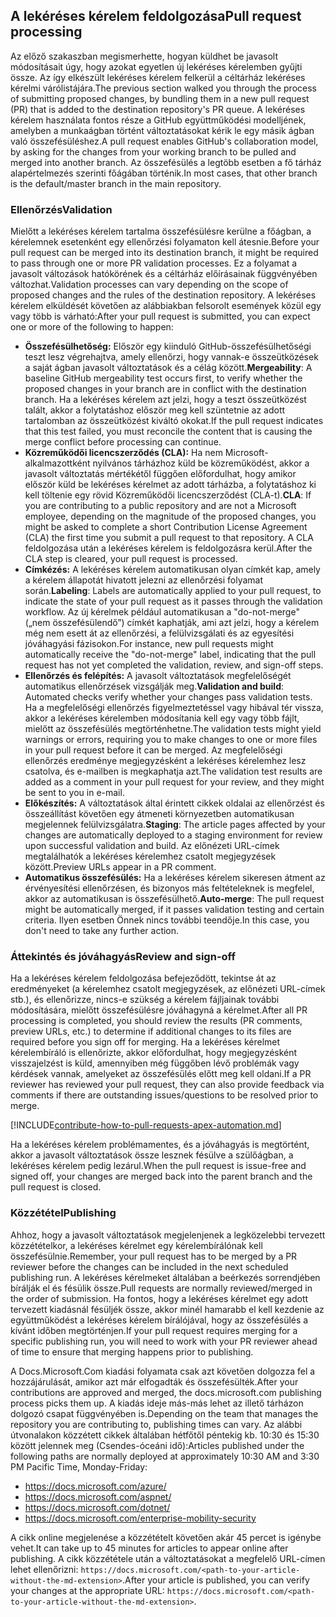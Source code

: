 ## <a name="pull-request-processing"></a><span data-ttu-id="dde8d-101">A lekéréses kérelem feldolgozása</span><span class="sxs-lookup"><span data-stu-id="dde8d-101">Pull request processing</span></span>

<span data-ttu-id="dde8d-102">Az előző szakaszban megismerhette, hogyan küldhet be javasolt módosításait úgy, hogy azokat egyetlen új lekéréses kérelemben gyűjti össze. Az így elkészült lekéréses kérelem felkerül a céltárház lekéréses kérelmi várólistájára.</span><span class="sxs-lookup"><span data-stu-id="dde8d-102">The previous section walked you through the process of submitting proposed changes, by bundling them in a new pull request (PR) that is added to the destination repository's PR queue.</span></span> <span data-ttu-id="dde8d-103">A lekéréses kérelem használata fontos része a GitHub együttműködési modelljének, amelyben a munkaágban történt változtatásokat kérik le egy másik ágban való összefésüléshez.</span><span class="sxs-lookup"><span data-stu-id="dde8d-103">A pull request enables GitHub's collaboration model, by asking for the changes from your working branch to be pulled and merged into another branch.</span></span> <span data-ttu-id="dde8d-104">Az összefésülés a legtöbb esetben a fő tárház alapértelmezés szerinti főágában történik.</span><span class="sxs-lookup"><span data-stu-id="dde8d-104">In most cases, that other branch is the default/master branch in the main repository.</span></span>

### <a name="validation"></a><span data-ttu-id="dde8d-105">Ellenőrzés</span><span class="sxs-lookup"><span data-stu-id="dde8d-105">Validation</span></span>

<span data-ttu-id="dde8d-106">Mielőtt a lekéréses kérelem tartalma összefésülésre kerülne a főágban, a kérelemnek esetenként egy ellenőrzési folyamaton kell átesnie.</span><span class="sxs-lookup"><span data-stu-id="dde8d-106">Before your pull request can be merged into its destination branch, it might be required to pass through one or more PR validation processes.</span></span> <span data-ttu-id="dde8d-107">Ez a folyamat a javasolt változások hatókörének és a céltárház előírásainak függvényében változhat.</span><span class="sxs-lookup"><span data-stu-id="dde8d-107">Validation processes can vary depending on the scope of proposed changes and the rules of the destination repository.</span></span> <span data-ttu-id="dde8d-108">A lekéréses kérelem elküldését követően az alábbiakban felsorolt események közül egy vagy több is várható:</span><span class="sxs-lookup"><span data-stu-id="dde8d-108">After your pull request is submitted, you can expect one or more of the following to happen:</span></span>

- <span data-ttu-id="dde8d-109">**Összefésülhetőség:** Először egy kiinduló GitHub-összefésülhetőségi teszt lesz végrehajtva, amely ellenőrzi, hogy vannak-e összeütközések a saját ágban javasolt változtatások és a célág között.</span><span class="sxs-lookup"><span data-stu-id="dde8d-109">**Mergeability**: A baseline GitHub mergeability test occurs first, to verify whether the proposed changes in your branch are in conflict with the destination branch.</span></span> <span data-ttu-id="dde8d-110">Ha a lekéréses kérelem azt jelzi, hogy a teszt összeütközést talált, akkor a folytatáshoz először meg kell szüntetnie az adott tartalomban az összeütközést kiváltó okokat.</span><span class="sxs-lookup"><span data-stu-id="dde8d-110">If the pull request indicates that this test failed, you must reconcile the content that is causing the merge conflict before processing can continue.</span></span>
- <span data-ttu-id="dde8d-111">**Közreműködői licencszerződés (CLA):** Ha nem Microsoft-alkalmazottként nyilvános tárházhoz küld be közreműködést, akkor a javasolt változtatás mértékétől függően előfordulhat, hogy amikor először küld be lekéréses kérelmet az adott tárházba, a folytatáshoz ki kell töltenie egy rövid Közreműködői licencszerződést (CLA-t).</span><span class="sxs-lookup"><span data-stu-id="dde8d-111">**CLA**: If you are contributing to a public repository and are not a Microsoft employee, depending on the magnitude of the proposed changes, you might be asked to complete a short Contribution License Agreement (CLA) the first time you submit a pull request to that repository.</span></span> <span data-ttu-id="dde8d-112">A CLA feldolgozása után a lekéréses kérelem is feldolgozásra kerül.</span><span class="sxs-lookup"><span data-stu-id="dde8d-112">After the CLA step is cleared, your pull request is processed.</span></span>
- <span data-ttu-id="dde8d-113">**Címkézés:** A lekéréses kérelem automatikusan olyan címkét kap, amely a kérelem állapotát hivatott jelezni az ellenőrzési folyamat során.</span><span class="sxs-lookup"><span data-stu-id="dde8d-113">**Labeling**: Labels are automatically applied to your pull request, to indicate the state of your pull request as it passes through the validation workflow.</span></span> <span data-ttu-id="dde8d-114">Az új kérelmek például automatikusan a "do-not-merge" („nem összefésülendő”) címkét kaphatják, ami azt jelzi, hogy a kérelem még nem esett át az ellenőrzési, a felülvizsgálati és az egyesítési jóváhagyási fázisokon.</span><span class="sxs-lookup"><span data-stu-id="dde8d-114">For instance, new pull requests might automatically receive the "do-not-merge" label, indicating that the pull request has not yet completed the validation, review, and sign-off steps.</span></span>
- <span data-ttu-id="dde8d-115">**Ellenőrzés és felépítés:** A javasolt változtatások megfelelőségét automatikus ellenőrzések vizsgálják meg.</span><span class="sxs-lookup"><span data-stu-id="dde8d-115">**Validation and build**: Automated checks verify whether your changes pass validation tests.</span></span> <span data-ttu-id="dde8d-116">Ha a megfelelőségi ellenőrzés figyelmeztetéssel vagy hibával tér vissza, akkor a lekéréses kérelemben módosítania kell egy vagy több fájlt, mielőtt az összefésülés megtörténhetne.</span><span class="sxs-lookup"><span data-stu-id="dde8d-116">The validation tests might yield warnings or errors, requiring you to make changes to one or more files in your pull request before it can be merged.</span></span> <span data-ttu-id="dde8d-117">Az megfelelőségi ellenőrzés eredménye megjegyzésként a lekéréses kérelemhez lesz csatolva, és e-mailben is megkaphatja azt.</span><span class="sxs-lookup"><span data-stu-id="dde8d-117">The validation test results are added as a comment in your pull request for your review, and they might be sent to you in e-mail.</span></span>
- <span data-ttu-id="dde8d-118">**Előkészítés:** A változtatások által érintett cikkek oldalai az ellenőrzést és összeállítást követően egy átmeneti környezetben automatikusan megjelennek felülvizsgálatra.</span><span class="sxs-lookup"><span data-stu-id="dde8d-118">**Staging**: The article pages affected by your changes are automatically deployed to a staging environment for review upon successful validation and build.</span></span> <span data-ttu-id="dde8d-119">Az előnézeti URL-címek megtalálhatók a lekéréses kérelemhez csatolt megjegyzések között.</span><span class="sxs-lookup"><span data-stu-id="dde8d-119">Preview URLs appear in a PR comment.</span></span>
- <span data-ttu-id="dde8d-120">**Automatikus összefésülés:** Ha a lekéréses kérelem sikeresen átment az érvényesítési ellenőrzésen, és bizonyos más feltételeknek is megfelel, akkor az automatikusan is összefésülhető.</span><span class="sxs-lookup"><span data-stu-id="dde8d-120">**Auto-merge**: The pull request might be automatically merged, if it passes validation testing and certain criteria.</span></span> <span data-ttu-id="dde8d-121">Ilyen esetben Önnek nincs további teendője.</span><span class="sxs-lookup"><span data-stu-id="dde8d-121">In this case, you don't need to take any further action.</span></span>

### <a name="review-and-sign-off"></a><span data-ttu-id="dde8d-122">Áttekintés és jóváhagyás</span><span class="sxs-lookup"><span data-stu-id="dde8d-122">Review and sign-off</span></span>

<span data-ttu-id="dde8d-123">Ha a lekéréses kérelem feldolgozása befejeződött, tekintse át az eredményeket (a kérelemhez csatolt megjegyzések, az előnézeti URL-címek stb.), és ellenőrizze, nincs-e szükség a kérelem fájljainak további módosítására, mielőtt összefésülésre jóváhagyná a kérelmet.</span><span class="sxs-lookup"><span data-stu-id="dde8d-123">After all PR processing is completed, you should review the results (PR comments, preview URLs, etc.) to determine if additional changes to its files are required before you sign off for merging.</span></span> <span data-ttu-id="dde8d-124">Ha a lekéréses kérelmet kérelembíráló is ellenőrizte, akkor előfordulhat, hogy megjegyzésként visszajelzést is küld, amennyiben még függőben lévő problémák vagy kérdések vannak, amelyeket az összefésülés előtt meg kell oldani.</span><span class="sxs-lookup"><span data-stu-id="dde8d-124">If a PR reviewer has reviewed your pull request, they can also provide feedback via comments if there are outstanding issues/questions to be resolved prior to merge.</span></span>

[!INCLUDE[contribute-how-to-pull-requests-apex-automation.md](contribute-how-to-pull-requests-apex-automation.md)]

<span data-ttu-id="dde8d-125">Ha a lekéréses kérelem problémamentes, és a jóváhagyás is megtörtént, akkor a javasolt változtatások össze lesznek fésülve a szülőágban, a lekéréses kérelem pedig lezárul.</span><span class="sxs-lookup"><span data-stu-id="dde8d-125">When the pull request is issue-free and signed off, your changes are merged back into the parent branch and the pull request is closed.</span></span>

### <a name="publishing"></a><span data-ttu-id="dde8d-126">Közzététel</span><span class="sxs-lookup"><span data-stu-id="dde8d-126">Publishing</span></span>

<span data-ttu-id="dde8d-127">Ahhoz, hogy a javasolt változtatások megjelenjenek a legközelebbi tervezett közzétételkor, a lekéréses kérelmet egy kérelembírálónak kell összefésülnie.</span><span class="sxs-lookup"><span data-stu-id="dde8d-127">Remember, your pull request has to be merged by a PR reviewer before the changes can be included in the next scheduled publishing run.</span></span> <span data-ttu-id="dde8d-128">A lekéréses kérelmeket általában a beérkezés sorrendjében bírálják el és fésülik össze.</span><span class="sxs-lookup"><span data-stu-id="dde8d-128">Pull requests are normally reviewed/merged in the order of submission.</span></span> <span data-ttu-id="dde8d-129">Ha fontos, hogy a lekéréses kérelmet egy adott tervezett kiadásnál fésüljék össze, akkor minél hamarabb el kell kezdenie az együttműködést a lekéréses kérelem bírálójával, hogy az összefésülés a kívánt időben megtörténjen.</span><span class="sxs-lookup"><span data-stu-id="dde8d-129">If your pull request requires merging for a specific publishing run, you will need to work with your PR reviewer ahead of time to ensure that merging happens prior to publishing.</span></span>

<span data-ttu-id="dde8d-130">A Docs.Microsoft.Com kiadási folyamata csak azt követően dolgozza fel a hozzájárulását, amikor azt már elfogadták és összefésülték.</span><span class="sxs-lookup"><span data-stu-id="dde8d-130">After your contributions are approved and merged, the docs.microsoft.com publishing process picks them up.</span></span> <span data-ttu-id="dde8d-131">A kiadás ideje más-más lehet az illető tárházon dolgozó csapat függvényében is.</span><span class="sxs-lookup"><span data-stu-id="dde8d-131">Depending on the team that manages the repository you are contributing to, publishing times can vary.</span></span> <span data-ttu-id="dde8d-132">Az alábbi útvonalakon közzétett cikkek általában hétfőtől péntekig kb. 10:30 és 15:30 között jelennek meg (Csendes-óceáni idő):</span><span class="sxs-lookup"><span data-stu-id="dde8d-132">Articles published under the following paths are normally deployed at approximately 10:30 AM and 3:30 PM Pacific Time, Monday-Friday:</span></span>

- https://docs.microsoft.com/azure/
- https://docs.microsoft.com/aspnet/
- https://docs.microsoft.com/dotnet/
- https://docs.microsoft.com/enterprise-mobility-security

<span data-ttu-id="dde8d-133">A cikk online megjelenése a közzétételt követően akár 45 percet is igénybe vehet.</span><span class="sxs-lookup"><span data-stu-id="dde8d-133">It can take up to 45 minutes for articles to appear online after publishing.</span></span> <span data-ttu-id="dde8d-134">A cikk közzététele után a változtatásokat a megfelelő URL-címen lehet ellenőrizni: `https://docs.microsoft.com/<path-to-your-article-without-the-md-extension>`.</span><span class="sxs-lookup"><span data-stu-id="dde8d-134">After your article is published, you can verify your changes at the appropriate URL: `https://docs.microsoft.com/<path-to-your-article-without-the-md-extension>`.</span></span>

